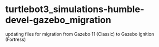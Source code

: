 # turtlebot3_simulations-humble-devel-gazebo_migration
updating files for migration from Gazebo 11 (Classic) to Gazebo ignition (Fortress)
